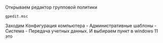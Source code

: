Открываем редактор групповой  политики
```
gpedit.msc
```
Заходим Конфигурация компьютера - Административные шаблоны - Система - Передача учетных данных. И выбираем пункт в windows 11 это 
